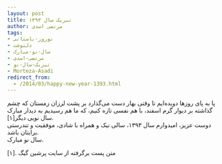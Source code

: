 ```yaml
---
layout: post
title: تبریک سال ۱۳۹۳
author: مرتضی اسدی
tags:
- نوروز-باستانی
- دلنوشت
- سال-نو-مبارک
- مرتضی-اسدی
- تبریک-سال-نو
- Morteza-Asadi
redirect_from:
  - /2014/03/happy-new-year-1393.html
---
```


پا به پای روزها دویده‌ایم تا وقتی بهار دست می‌گذارد بر پشت لرزان زمستان که چشم گذاشته بر دیوار گرم اسفند، با هم نفسی تازه کنیم، که ما هم رسیدیم به دیدار مبارک سال نویی دیگر[۱].  
دوست عزیز، امیدوارم سال ۱۳۹۳، سالی نیک و همراه با شادی، موفقیت و تندرستی برایتان باشد.  
سال نو مبارک.  

  
[۱]. متن پست برگرفته از سایت پرشین گیگ